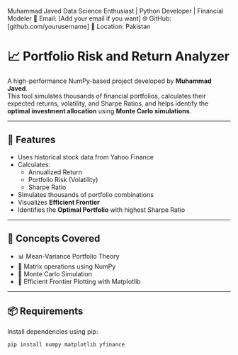 Muhammad Javed
Data Science Enthusiast | Python Developer | Financial Modeler
📧 Email: [Add your email if you want]
🌐 GitHub: [github.com/yourusername]
📍 Location: Pakistan


# 📈 Portfolio Risk and Return Analyzer

A high-performance NumPy-based project developed by **Muhammad Javed**.  
This tool simulates thousands of financial portfolios, calculates their expected returns, volatility, and Sharpe Ratios, and helps identify the **optimal investment allocation** using **Monte Carlo simulations**.

---

## 🚀 Features

- Uses historical stock data from Yahoo Finance
- Calculates:
  - Annualized Return
  - Portfolio Risk (Volatility)
  - Sharpe Ratio
- Simulates thousands of portfolio combinations
- Visualizes **Efficient Frontier**
- Identifies the **Optimal Portfolio** with highest Sharpe Ratio

---

## 🧠 Concepts Covered

- 📊 Mean-Variance Portfolio Theory
- 🧮 Matrix operations using NumPy
- 🔁 Monte Carlo Simulation
- 🎨 Efficient Frontier Plotting with Matplotlib

---

## 📦 Requirements

Install dependencies using pip:

```bash
pip install numpy matplotlib yfinance
